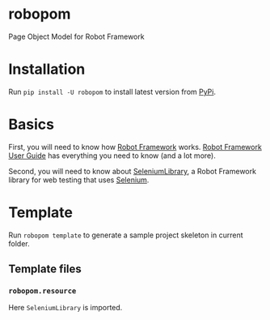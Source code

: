 # robopom

Page Object Model for Robot Framework

# Installation

Run `pip install -U robopom` to install latest version from [PyPi](https://pypi.org/project/robopom).

# Basics

First, you will need to know how [Robot Framework](https://robotframework.org/) works. 
[Robot Framework User Guide](https://robotframework.org/robotframework/latest/RobotFrameworkUserGuide.html)
has everything you need to know (and a lot more).

Second, you will need to know about [SeleniumLibrary](https://github.com/robotframework/SeleniumLibrary/), 
a Robot Framework library for web testing that uses [Selenium](https://www.selenium.dev/).

# Template

Run `robopom template` to generate a sample project skeleton in current folder. 

## Template files

### `robopom.resource`

Here `SeleniumLibrary` is imported.
 